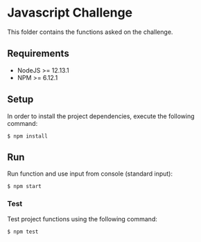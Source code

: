 # Javascript Challenge

This folder contains the functions asked on the challenge.

## Requirements

- NodeJS >= 12.13.1
- NPM >= 6.12.1

## Setup

In order to install the project dependencies, execute the following command:

```
$ npm install
```

## Run

Run function and use input from console (standard input):
```
$ npm start
```

### Test

Test project functions using the following command:

```
$ npm test
```